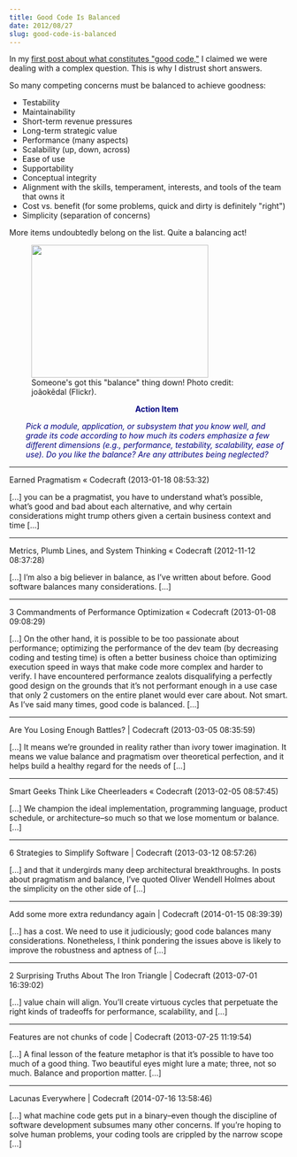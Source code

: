 ```yaml
---
title: Good Code Is Balanced
date: 2012/08/27
slug: good-code-is-balanced
---
```


In my <a href="what-is-good-code.md">first post about what constitutes "good code,"</a> I claimed we were dealing with a complex question. This is why I distrust short answers.

So many competing concerns must be balanced to achieve goodness:
<ul>
	<li>Testability</li>
	<li>Maintainability</li>
	<li>Short-term revenue pressures</li>
	<li>Long-term strategic value</li>
	<li>Performance (many aspects)</li>
	<li>Scalability (up, down, across)</li>
	<li>Ease of use</li>
	<li>Supportability</li>
	<li>Conceptual integrity</li>
	<li>Alignment with the skills, temperament, interests, and tools of the team that owns it</li>
	<li>Cost vs. benefit (for some problems, quick and dirty is definitely "right")</li>
	<li>Simplicity (separation of concerns)</li>
</ul>
More items undoubtedly belong on the list. Quite a balancing act!

<figure><img class=" " title="Balancing Act" src="http://farm4.staticflickr.com/3193/2991130266_7f315f456b_n.jpg" alt="" width="320" height="240" /><figcaption>Someone's got this "balance" thing down! Photo credit: joãokẽdal (Flickr).</figcaption></figure>
<p style="padding-left:30px;text-align:center;"><strong><span style="color:#000080;">Action Item</span></strong></p>
<p style="padding-left:30px;"><em><span style="color:#000080;">Pick a module, application, or subsystem that you know well, and grade its code according to how much its coders emphasize a few different dimensions (e.g., performance, testability, scalability, ease of use). Do you like the balance? Are any attributes being neglected?</span></em></p>

---

Earned Pragmatism &laquo; Codecraft (2013-01-18 08:53:32)

[...] you can be a pragmatist, you have to understand what’s possible, what’s good and bad about each alternative, and why certain considerations might trump others given a certain business context and time [...]

---

Metrics, Plumb Lines, and System Thinking &laquo; Codecraft (2012-11-12 08:37:28)

[...] I’m also a big believer in balance, as I’ve written about before. Good software balances many considerations. [...]

---

3 Commandments of Performance Optimization &laquo; Codecraft (2013-01-08 09:08:29)

[...] On the other hand, it is possible to be too passionate about performance; optimizing the performance of the dev team (by decreasing coding and testing time) is often a better business choice than optimizing execution speed in ways that make code more complex and harder to verify. I have encountered performance zealots disqualifying a perfectly good design on the grounds that it’s not performant enough in a use case that only 2 customers on the entire planet would ever care about. Not smart. As I’ve said many times, good code is balanced. [...]

---

Are You Losing Enough Battles? | Codecraft (2013-03-05 08:35:59)

[...] It means we’re grounded in reality rather than ivory tower imagination. It means we value balance and pragmatism over theoretical perfection, and it helps build a healthy regard for the needs of [...]

---

Smart Geeks Think Like Cheerleaders &laquo; Codecraft (2013-02-05 08:57:45)

[...] We champion the ideal implementation, programming language, product schedule, or architecture–so much so that we lose momentum or balance. [...]

---

6 Strategies to Simplify Software | Codecraft (2013-03-12 08:57:26)

[...] and that it undergirds many deep architectural breakthroughs. In posts about pragmatism and balance, I’ve quoted Oliver Wendell Holmes about the simplicity on the other side of [...]

---

Add some more extra redundancy again | Codecraft (2014-01-15 08:39:39)

[…] has a cost. We need to use it judiciously; good code balances many considerations. Nonetheless, I think pondering the issues above is likely to improve the robustness and aptness of […]

---

2 Surprising Truths About The Iron Triangle | Codecraft (2013-07-01 16:39:02)

[…] value chain will align. You’ll create virtuous cycles that perpetuate the right kinds of tradeoffs for performance, scalability, and […]

---

Features are not chunks of code | Codecraft (2013-07-25 11:19:54)

[…] A final lesson of the feature metaphor is that it’s possible to have too much of a good thing. Two beautiful eyes might lure a mate; three, not so much. Balance and proportion matter. […]

---

Lacunas Everywhere | Codecraft (2014-07-16 13:58:46)

[…] what machine code gets put in a binary–even though the discipline of software development subsumes many other concerns. If you’re hoping to solve human problems, your coding tools are crippled by the narrow scope […]